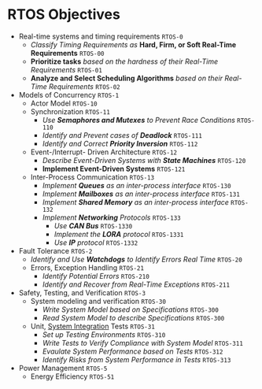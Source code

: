 # RTOS Objectives

- Real-time systems and timing requirements `RTOS-0`
  - *Classify Timing Requirements as* **Hard, Firm, or Soft Real-Time Requirements** `RTOS-00`
  - **Prioritize tasks** *based on the hardness of their Real-Time Requirements* `RTOS-01`
  - **Analyze and Select Scheduling Algorithms** *based on their Real-Time Requirements* `RTOS-02`
- Models of Concurrency `RTOS-1`
  - Actor Model `RTOS-10`
  - Synchronization `RTOS-11`
    - *Use **Semaphores and Mutexes** to Prevent Race Conditions* `RTOS-110`
    - *Identify and Prevent cases of **Deadlock*** `RTOS-111`
    - *Identify and Correct **Priority Inversion*** `RTOS-112`
  - Event-/Interrupt- Driven Architecture `RTOS-12`
    - *Describe Event-Driven Systems with **State Machines*** `RTOS-120`
    - **Implement Event-Driven Systems** `RTOS-121`
  - Inter-Process Communication `RTOS-13`
    - *Implement **Queues** as an inter-process interface* `RTOS-130`
    - *Implement **Mailboxes** as an inter-process interface* `RTOS-131`
    - *Implement **Shared Memory** as an inter-process interface* `RTOS-132`
    - *Implement **Networking** Protocols* `RTOS-133`
      - *Use **CAN Bus*** `RTOS-1330`
      - *Implement the **LORA** protocol* `RTOS-1331`
      - *Use **IP** protocol* `RTOS-1332`
- Fault Tolerance `RTOS-2`
  - *Identify and Use **Watchdogs** to Identify Errors Real Time* `RTOS-20`
  - Errors, Exception Handling `RTOS-21`
    - *Identify Potential Errors* `RTOS-210`
    - *Identify and Recover from Real-Time Exceptions* `RTOS-211`
- Safety, Testing, and Verification `RTOS-3`
  - System modeling and verification `RTOS-30`
    - *Write System Model based on Specifications* `RTOS-300`
    - *Read System Model to describe Specifications* `RTOS-300`
  - Unit, [System Integration](https://renode.io/) Tests `RTOS-31`
    - *Set up Testing Environments* `RTOS-310`
    - *Write Tests to Verify Compliance with System Model* `RTOS-311`
    - *Evaulate System Performance based on Tests* `RTOS-312`
    - *Identify Risks from System Performance in Tests* `RTOS-313`
- Power Management `RTOS-5`
  - Energy Efficiency `RTOS-51`
